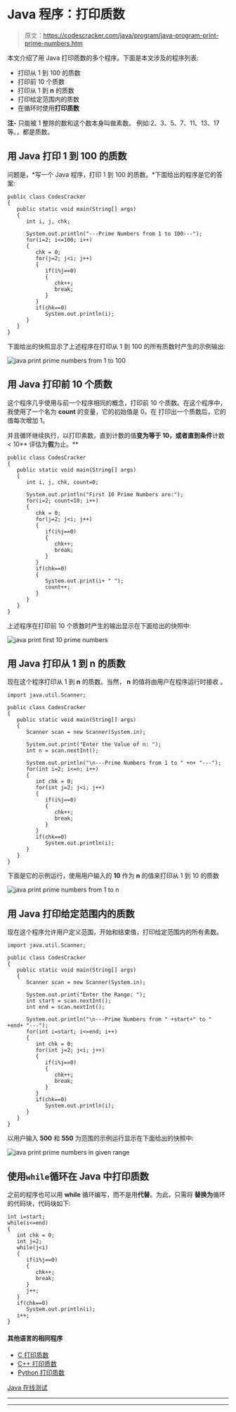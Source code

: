 # Java 程序：打印质数

> 原文：<https://codescracker.com/java/program/java-program-print-prime-numbers.htm>

本文介绍了用 Java 打印质数的多个程序。下面是本文涉及的程序列表:

*   打印从 1 到 100 的质数
*   打印前 10 个质数
*   打印从 1 到 **n** 的质数
*   打印给定范围内的质数
*   在循环时使用**打印质数**

**注-** 只能被 1 整除的数和这个数本身叫做素数。 例如:2、3、5、7、11、13、17 等。，都是质数。

## 用 Java 打印 1 到 100 的质数

问题是，*写一个 Java 程序，打印 1 到 100 的质数。*下面给出的程序是它的答案:

```
public class CodesCracker
{
   public static void main(String[] args)
   {
      int i, j, chk;

      System.out.println("---Prime Numbers from 1 to 100---");
      for(i=2; i<=100; i++)
      {
         chk = 0;
         for(j=2; j<i; j++)
         {
            if(i%j==0)
            {
               chk++;
               break;
            }
         }
         if(chk==0)
            System.out.println(i);
      }
   }
}
```

下面给出的快照显示了上述程序在打印从 1 到 100 的所有质数时产生的示例输出:

![java print prime numbers from 1 to 100](img/39fa527d2b3a87dc3073228b406be8d0.png)

## 用 Java 打印前 10 个质数

这个程序几乎使用与前一个程序相同的概念，打印前 10 个质数。在这个程序中，我使用了一个名为 **count** 的变量，它的初始值是 0。在 打印出一个质数后，它的值每次增加 1。

并且循环继续执行，以打印素数，直到计数的值**变为等于 10，或者直到条件**计数< 10** 评估为**假**为止。**

```
public class CodesCracker
{
   public static void main(String[] args)
   {
      int i, j, chk, count=0;

      System.out.println("First 10 Prime Numbers are:");
      for(i=2; count<10; i++)
      {
         chk = 0;
         for(j=2; j<i; j++)
         {
            if(i%j==0)
            {
               chk++;
               break;
            }
         }
         if(chk==0)
         {
            System.out.print(i+ " ");
            count++;
         }
      }
   }
}
```

上述程序在打印前 10 个质数时产生的输出显示在下面给出的快照中:

![java print first 10 prime numbers](img/18ee0d3d99c612900c060ad7e0081099.png)

## 用 Java 打印从 1 到 n 的质数

现在这个程序打印从 1 到 **n** 的质数。当然， **n** 的值将由用户在程序运行时接收 。

```
import java.util.Scanner;

public class CodesCracker
{
   public static void main(String[] args)
   {
      Scanner scan = new Scanner(System.in);

      System.out.print("Enter the Value of n: ");
      int n = scan.nextInt();

      System.out.println("\n---Prime Numbers from 1 to " +n+ "---");
      for(int i=2; i<=n; i++)
      {
         int chk = 0;
         for(int j=2; j<i; j++)
         {
            if(i%j==0)
            {
               chk++;
               break;
            }
         }
         if(chk==0)
            System.out.println(i);
      }
   }
}
```

下面是它的示例运行，使用用户输入的 **10** 作为 **n** 的值来打印从 1 到 10 的质数

![java print prime numbers from 1 to n](img/30622706a9771804a3acd03b0d36833e.png)

## 用 Java 打印给定范围内的质数

现在这个程序允许用户定义范围，开始和结束值，打印给定范围内的所有素数。

```
import java.util.Scanner;

public class CodesCracker
{
   public static void main(String[] args)
   {
      Scanner scan = new Scanner(System.in);

      System.out.print("Enter the Range: ");
      int start = scan.nextInt();
      int end = scan.nextInt();

      System.out.println("\n---Prime Numbers from " +start+" to " +end+ "---");
      for(int i=start; i<=end; i++)
      {
         int chk = 0;
         for(int j=2; j<i; j++)
         {
            if(i%j==0)
            {
               chk++;
               break;
            }
         }
         if(chk==0)
            System.out.println(i);
      }
   }
}
```

以用户输入 **500** 和 **550** 为范围的示例运行显示在下面给出的快照中:

![java print prime numbers in given range](img/493cf64faa68f13d6d7be2f7ed8a24b2.png)

## 使用`while`循环在 Java 中打印质数

之前的程序也可以用 **while** 循环编写，而不是用**代替**。为此，只需将 **替换为**循环的代码块，代码块如下:

```
int i=start;
while(i<=end)
{
   int chk = 0;
   int j=2;
   while(j<i)
   {
      if(i%j==0)
      {
         chk++;
         break;
      }
      j++;
   }
   if(chk==0)
      System.out.println(i);
   i++;
}
```

#### 其他语言的相同程序

*   [C 打印质数](/c/program/c-program-print-prime-numbers.htm)
*   [C++ 打印质数](/cpp/program/cpp-program-print-prime-numbers.htm)
*   [Python 打印质数](/python/program/python-program-print-prime-numbers.htm)

[Java 在线测试](/exam/showtest.php?subid=1)

* * *

* * *